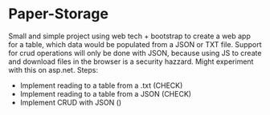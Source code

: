 # Paper-Storage

Small and simple project using web tech + bootstrap to create a web app for a table, which data would be populated from a JSON or TXT file. Support for crud operations will only be done with JSON, because using JS to create and download files in the browser is a security hazzard. Might experiment with this on asp.net.
Steps:

- Implement reading to a table from a .txt (CHECK)
- Implement reading to a table from a JSON (CHECK)
- Implement CRUD with JSON ()
